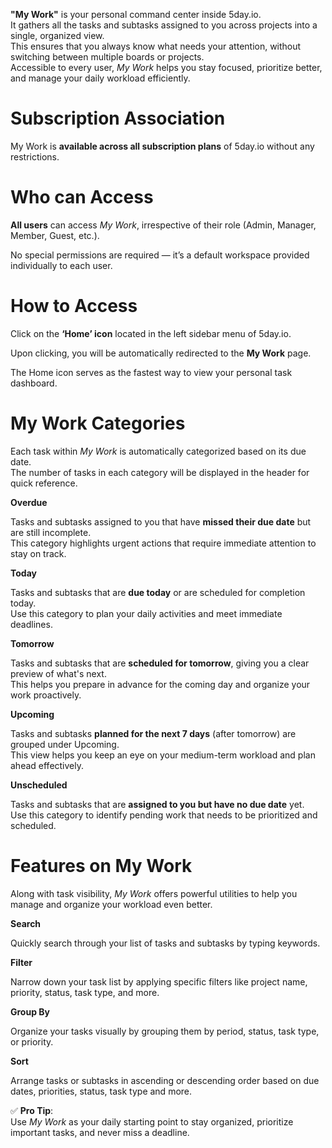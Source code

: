 **"My Work"** is your personal command center inside 5day.io.  
It gathers all the tasks and subtasks assigned to you across projects into a single, organized view.  
This ensures that you always know what needs your attention, without switching between multiple boards or projects.  
Accessible to every user, _My Work_ helps you stay focused, prioritize better, and manage your daily workload efficiently.

# Subscription Association

My Work is **available across all subscription plans** of 5day.io without any restrictions.

# Who can Access

**All users** can access _My Work_, irrespective of their role (Admin, Manager, Member, Guest, etc.).

No special permissions are required — it’s a default workspace provided individually to each user.

# How to Access

Click on the **‘Home’ icon** located in the left sidebar menu of 5day.io.

Upon clicking, you will be automatically redirected to the **My Work** page.

The Home icon serves as the fastest way to view your personal task dashboard.

# My Work Categories

Each task within _My Work_ is automatically categorized based on its due date.  
The number of tasks in each category will be displayed in the header for quick reference.

**Overdue**

Tasks and subtasks assigned to you that have **missed their due date** but are still incomplete.  
This category highlights urgent actions that require immediate attention to stay on track.

**Today**

Tasks and subtasks that are **due today** or are scheduled for completion today.  
Use this category to plan your daily activities and meet immediate deadlines.

**Tomorrow**

Tasks and subtasks that are **scheduled for tomorrow**, giving you a clear preview of what's next.  
This helps you prepare in advance for the coming day and organize your work proactively.

**Upcoming**

Tasks and subtasks **planned for the next 7 days** (after tomorrow) are grouped under Upcoming.  
This view helps you keep an eye on your medium-term workload and plan ahead effectively.

**Unscheduled**

Tasks and subtasks that are **assigned to you but have no due date** yet.  
Use this category to identify pending work that needs to be prioritized and scheduled.

# Features on My Work

Along with task visibility, _My Work_ offers powerful utilities to help you manage and organize your workload even better.

**Search**

Quickly search through your list of tasks and subtasks by typing keywords.

**Filter**

Narrow down your task list by applying specific filters like project name, priority, status, task type, and more.

**Group By**

Organize your tasks visually by grouping them by period, status, task type, or priority.

**Sort**

Arrange tasks or subtasks in ascending or descending order based on due dates, priorities, status, task type and more.

✅ **Pro Tip**:  
Use _My Work_ as your daily starting point to stay organized, prioritize important tasks, and never miss a deadline.
